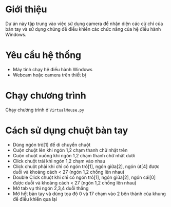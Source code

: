 <!DOCTYPE html>
<html lang="en">
<head>
  <meta charset="UTF-8">
  <meta name="viewport" content="width=device-width, initial-scale=1.0">

</head>
<body>
  <h1>Giới thiệu</h1>
  <p>
    Dự án này tập trung vào việc sử dụng camera để nhận diện các cử chỉ của bàn tay và sử dụng chúng để điều khiển các chức năng của hệ điều hành Windows.
  </p>

  <h1>Yêu cầu hệ thống</h1>
  <ul>
    <li>Máy tính chạy hệ điều hành Windows</li>
    <li>Webcam hoặc camera trên thiết bị</li>
  </ul>

  <h1>Chạy chương trình</h1>
  <p>Chạy chương trình ở <code>VirtualMouse.py</code></p>

  <h1>Cách sử dụng chuột bàn tay</h1>
  <ul>
    <li>Dùng ngón trỏ[1] để di chuyển chuột</li>
    <li>Cuộn chuột lên khi ngón 1,2 chạm thanh chữ nhật trên</li>
    <li>Cuộn chuột xuống khi ngón 1,2 chạm thanh chữ nhật dưới</li>
    <li>Click chuột trái khi ngón 1,2 chạm vào nhau</li>
    <li>Click chuột phải khi chỉ có ngón trỏ[1], ngón giữa[2], ngón út[4] được duỗi và khoảng cách &lt; 27 (ngón 1,2 chồng lên nhau)</li>
    <li>Double Click chuột khi chỉ có ngón trỏ[1], ngón giữa[2], ngón cái[0] được duỗi và khoảng cách &lt; 27 (ngón 1,2 chồng lên nhau)</li>
    <li>Mở tab vụ thì ngón 2,3,4 duỗi thẳng</li>
    <li>Mở hết bàn tay và dùng tọa độ 0 và 17 chạm vào 2 bên thành của khung để điều khiển qua lại</li>
  </ul>
</body>
</html>
